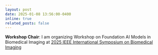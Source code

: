 ```yaml
---
layout: post
date: 2025-01-08 13:56:00-0400
inline: true
related_posts: false
---
```


**Workshop Chair**: I am organizing Workshop on Foundation AI Models in Biomedical Imaging at [2025 IEEE International Symposium on Biomedical Imaging](https://biomedicalimaging.org/2025/)

